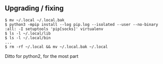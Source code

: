 ## Upgrading / fixing

```
$ mv ~/.local ~/.local.bak
$ python3 -mpip install --log pip.log --isolated --user --no-binary :all: -I setuptools 'pip[socks]' virtualenv
$ ls -l ~/.local/lib
$ ls -l ~/.local/bin
...
$ rm -rf ~/.local && mv ~/.local.bak ~/.local
```

Ditto for python2, for the most part
